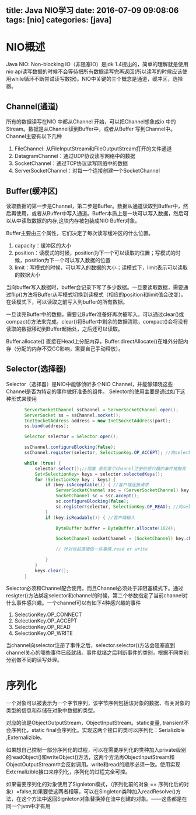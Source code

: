 title: Java NIO学习
date: 2016-07-09 09:08:06
tags: [nio]
categories: [java]
---
# NIO概述
Java NIO: Non-blocking IO（非阻塞IO）是jdk 1.4提出的，简单的理解就是使用nio api读写数据的时候不会等待把所有数据读写完再返回(所以读写的时候应该使用while循环不断尝试读写数据)。NIO中关键的三个概念是通道，缓冲区，选择器。

<!-- more-->
## Channel(通道)
所有的数据读写在NIO 中都从Channel 开始，可以把Channel想象成io 中的Stream。数据是从Channel读到Buffer中，或者从Buffer 写到Channel中。Channel主要有以下几种
1. FileChannel: 从FileInputStream和FileOutputStream打开的文件通道
2. DatagramChannel：通过UDP协议读写网络中的数据
3. SocketChannel：通过TCP协议读写网络中的数据
4. ServerSocketChannel：对每一个连接创建一个SocketChannel

## Buffer(缓冲区)
读取数据的第一步是Channel，第二步是Buffer。数据从通道读取到Buffer中，然后再使用，或者从Buffer中写入通道。Buffer本质上是一块可以写入数据，然后可以从中读取数据的内存,这块内存被包装成NIO Buffer对象。

Buffer主要由三个属性，它们决定了每次读写缓冲区的什么位置。
1. capacity：缓冲区的大小
2. position：读模式的时候，position为下一个可以读取的位置；写模式的时候，position为下一个可以写入数据的位置
3. limit：写模式的时候，可以写入的数据的大小；读模式下，limit表示可以读取的数据大小

当向buffer写入数据时，buffer会记录下写了多少数据。一旦要读取数据，需要通过flip()方法将Buffer从写模式切换到读模式（相应的position和limit值会改变）。在读模式下，可以读取之前写入到buffer的所有数据。

一旦读完Buffer中的数据，需要让Buffer准备好再次被写入。可以通过clear()或compact()方法来完成。clear()将Buffer中剩余的数据清除，compact()会将没有读取的数据移动到Buffer起始处，之后还可以读取。

Buffer.allocate() 直接在Head上分配内存，Buffer.directAllocate()在堆外分配内存（分配的内存不受GC影响，需要自己手动释放）。


## Selector(选择器)

Selector（选择器）是NIO中能够侦听多个NIO Channel，并能够知晓这些Channel是否为特定的事件做好准备的组件。
Selector的使用主要是通过如下这种形式来使用
```java
       ServerSocketChannel ssChannel = ServerSocketChannel.open();
       ServerSocket ss = ssChannel.socket();
       InetSocketAddress address = new InetSocketAddress(port);
       ss.bind(address);

       Selector selector = Selector.open();

       ssChannel.configureBlocking(false);
       ssChannel.register(selector, SelectionKey.OP_ACCEPT); //向selector注册监听连接请求

       while (true) {
           selector.select();//阻塞 直到某个channel注册的感兴趣的事件被触发
           Set<SelectionKey> keys = selector.selectedKeys();
           for (SelectionKey key : keys) {
               if (key.isAcceptable()) { //客户端连接请求
                   ServerSocketChannel ssc = (ServerSocketChannel) key.channel();
                   SocketChannel sc = ssc.accept();
                   sc.configureBlocking(false);
                   sc.register(selector, SelectionKey.OP_READ); //向selector注册监听客户端输入
               }
               if (key.isReadable()) { //客户端输入

                   ByteBuffer buffer = ByteBuffer.allocate(1024);

                   SocketChannel socketChannel = (SocketChannel) key.channel();

                   // 针对当前连接做一些事情.read or write

               }
           }
           keys.clear();
       }
```
Selector必须和Channel配合使用，而且Channel必须处于非阻塞模式下。通过resigter()方法绑定selector和channel的时候，第二个参数指定了当前channel对什么事件感兴趣。一个channel可以有如下4种感兴趣的事件
1. SelectionKey.OP_CONNECT
2. SelectionKey.OP_ACCEPT
3. SelectionKey.OP_READ
4. SelectionKey.OP_WRITE

当channel向selector注册了事件之后，selector.selector()方法会阻塞直到channel关心的哪些事件已经就绪。事件就绪之后判断事件的类别，根据不同类别分别做不同的读写处理。


# 序列化
一个对象可以被表示为一个字节序列，该字节序列包括该对象的数据、有关对象的类型的信息和存储在对象中数据的类型。

对应的流是ObjectOutputStream，ObjectInputStream。static变量, transient不会序列化，static final会序列化。实现这两个接口的类可以序列化：Serializible ,Externalizible。

如果想自己控制一部分序列化的过程，可以在需要序列化的类种加入private级别的readObject()和writeObject()方法，这两个方法再ObjectInputStream和ObjectOutputStream中会反射调用。write和read的顺序必须一致。使用实现Externalizible接口来序列化，序列化的过程完全可控。

如果需要序列化的对象使用了Signleton模式，（序列化前的对象 == 序列化后的对象）=false,如果要使这两者相等，可以在Singleton类种加入readResolve()方法，在这个方法中返回Signleton对象替换掉在流中创建的对象。——这些都是在同一个jvm中才有用

